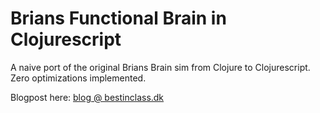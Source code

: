 # Brians Functional Brain in Clojurescript

A naive port of the original Brians Brain sim from Clojure to Clojurescript. Zero optimizations implemented.

Blogpost here: [blog @ bestinclass.dk](http://www.bestinclass.dk/blog/brians-brain-clojurescript)
